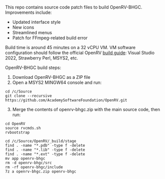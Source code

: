 This repo contains source code patch files to build OpenRV-BHGC. Improvements include:  
  
- Updated interface style  
- New icons  
- Streamlined menus
- Patch for FFmpeg-related build error  
  
Build time is around 45 minutes on a 32 vCPU VM. VM software configuration should follow the official OpenRV [build guide](https://github.com/AcademySoftwareFoundation/OpenRV/blob/main/docs/build_system/config_windows.md): Visual Studio 2022, Strawberry Perl, MSYS2, etc.  
  
OpenRV-BHGC build steps:  
  
1. Download OpenRV-BHGC as a ZIP file  
2. Open a MSYS2 MINGW64 console and run:  
```
cd /c/Source  
git clone --recursive https://github.com/AcademySoftwareFoundation/OpenRV.git
```
3. Merge the contents of openrv-bhgc.zip with the main source code, then run:
```
cd OpenRV
source rvcmds.sh  
rvbootstrap
```
```
cd /c/Source/OpenRV/_build/stage  
find . -name "*.pdb" -type f -delete  
find . -name "*.lib" -type f -delete  
find . -name "*.ext" -type f -delete  
mv app openrv-bhgc
rm -d openrv-bhgc/src
rm -rf openrv-bhgc/include
7z a openrv-bhgc.zip openrv-bhgc
```
